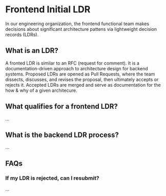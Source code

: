 # Frontend Initial LDR

In our engineering organization, the frontend functional team makes decisions about significant architecture pattens via lightweight decision records (LDRs).

## What is an LDR?

A fronted LDR is similar to an RFC (request for comment). It is a documentation-driven approach to architecture design for backend systems. Proposed LDRs are opened as Pull Requests, where the team dissects, discusses, and revises the proposal, then ultimately accepts or rejects it. Accepted LDRs are merged and serve as documentation for the how & why of a given architecure.

## What qualifies for a frontend LDR?

...

## What is the backend LDR process?

...

## FAQs

### If my LDR is rejected, can I resubmit?

...
